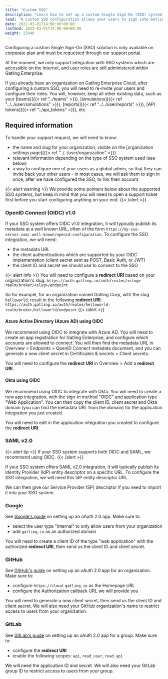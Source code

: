 ```yaml
---
title: "Custom SSO"
description: "Learn how to set up a custom Single Sign-On (SSO) system for your organization."
lead: "A custom SSO configuration allows your users to sign into Gatling Enterprise using your organization's authentication system."
date: 2022-03-01T14:00:00+00:00
lastmod: 2022-03-01T14:00:00+00:00
weight: 22040
---
```


Configuring a custom Single Sign-On (SSO) solution is only available on [corporate plan](https://gatling.io/pricing/) and must be requested through our [support portal](https://gatlingcorp.atlassian.net/servicedesk/customer/portal/8).

At the moment, we only support integration with SSO systems which are accessible on the Internet, and user roles are still administered within Gatling Enterprise.

If you already have an organization on Gatling Enterprise Cloud, after configuring a custom SSO, you will need to re-invite your users and configure their roles. You will, however, keep all other existing data, such as your [teams]({{< ref "../teams" >}}), [simulations]({{< ref "../../user/simulations" >}}), [reports]({{< ref "../../user/reports" >}}), [API tokens]({{< ref "../api_tokens" >}}), etc.

## Required information

To handle your support request, we will need to know:

- the name and slug for your organization, visible on the [organization settings page]({{< ref "../../user/organization" >}})
- relevant information depending on the type of SSO system used (see below)
- a way to configure one of your users as a global admin, so that they can invite back your other users - in most cases, we will ask them to sign in once, after we have configured the SSO, to link their account

{{< alert warning >}}
We provide some pointers below about the supported SSO systems, but keep in mind that you will need to open a support ticket first before you start configuring anything on your end.
{{< /alert >}}

### OpenID Connect (OIDC) v1.0

If your SSO system offers OIDC v1.0 integration, it will typically publish its metadata at a well known URL, often of the form `https://my-sso-server.com/.well-known/openid-configuration`. To configure the SSO integration, we will need:

- the metadata URL
- the client authentications which are supported by your OIDC implementation (client secret sent as POST, Basic Auth, or
  JWT)
- the client ID and secret we should use to connect to the SSO

{{< alert info >}}
You will need to configure a **redirect URI** based on your organization's slug:
`https://auth.gatling.io/auth/realms/<slug>-realm/broker/<slug>/endpoint`

So for example, for an organization named Gatling Corp, with the slug `helloworld`, result in the following **redirect URI**:
`https://auth.gatling.io/auth/realms/helloworld-realm/broker/helloworld/endpoint`
{{< /alert >}}


#### Azure Active Directory (Azure AD) using OIDC

We recommend using OIDC to integrate with Azure AD. You will need to create an app registration for Gatling Enterprise, and configure which accounts are allowed to connect. You will then find the metadata URL in Overview > Endpoints > OpenID Connect metadata document, and you can generate a new client secret in Certificates & secrets > Client secrets.

You will need to configure the **redirect URI** in Overview > Add a **redirect URI**.

#### Okta using OIDC

We recommend using OIDC to integrate with Okta. You will need to create a new app integration, with the sign-in method "OIDC" and application type "Web Application". You can then copy the client ID, client secret and Okta domain (you can find the metadata URL from the domain) for the application integration you just created.

You will need to edit in the application integration you created to configure the **redirect URI**.

### SAML v2.0

{{< alert tip >}}
If your SSO system supports both OIDC and SAML, we recommend using OIDC.
{{< /alert >}}

If your SSO system offers SAML v2.0 integration, it will typically publish its Identity Provider (IdP) entity descriptor on a specific URL. To configure the SSO integration, we will need this IdP entity descriptor URL.

We can then give our Service Provider (SP) descriptor if you need to import it into your SSO system.

### Google

See [Google's guide](https://support.google.com/cloud/answer/6158849) on setting up an oAuth 2.0 app. Make sure to:

- select the user type "internal" to only allow users from your organization
- add `gatling.io` as an authorized domain

You will need to create a client ID of the type "web application" with the authorized **redirect URI**, then send us the client ID and client secret.

### GitHub

See [GitHub's guide](https://docs.github.com/en/developers/apps/building-oauth-apps/creating-an-oauth-app) on setting up an oAuth 2.0 app for an organization. Make sure to:

- configure `https://cloud.gatling.io` as the Homepage URL
- configure the Authorization callback URL we will provide you

You will need to generate a new client secret, then send us the client ID and client secret. We will also need your GitHub organization's name to restrict access to users from your organization.

### GitLab

See [GitLab's guide](https://docs.gitlab.com/ee/integration/oauth_provider.html) on setting up an oAuth 2.0 app for a group. Make sure to:

- configure the **redirect URI**
- enable the following scopes: `api`, `read_user`, `read_api`

We will need the application ID and secret. We will also need your GitLab group ID to restrict access to users from your group.
